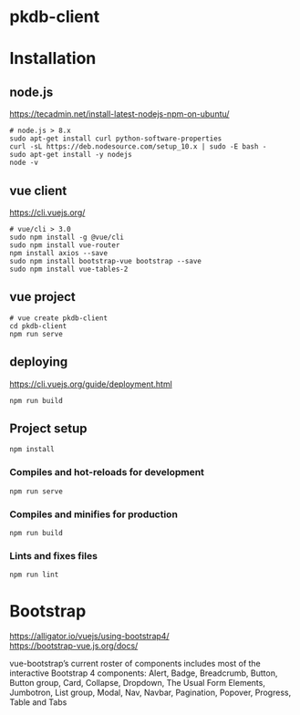 # pkdb-client

# Installation
## node.js
https://tecadmin.net/install-latest-nodejs-npm-on-ubuntu/
```
# node.js > 8.x
sudo apt-get install curl python-software-properties
curl -sL https://deb.nodesource.com/setup_10.x | sudo -E bash -
sudo apt-get install -y nodejs
node -v 
```

## vue client
https://cli.vuejs.org/
```
# vue/cli > 3.0
sudo npm install -g @vue/cli
sudo npm install vue-router
npm install axios --save 
sudo npm install bootstrap-vue bootstrap --save
sudo npm install vue-tables-2
```

## vue project
```
# vue create pkdb-client
cd pkdb-client
npm run serve 
```

## deploying
https://cli.vuejs.org/guide/deployment.html
```
npm run build
```

## Project setup
```
npm install
```

### Compiles and hot-reloads for development
```
npm run serve
```

### Compiles and minifies for production
```
npm run build
```

### Lints and fixes files
```
npm run lint
```
# Bootstrap
https://alligator.io/vuejs/using-bootstrap4/  
https://bootstrap-vue.js.org/docs/

vue-bootstrap’s current roster of components includes most of the interactive Bootstrap 4 components: Alert, Badge, Breadcrumb, Button, Button group, Card, Collapse, Dropdown, The Usual Form Elements, Jumbotron, List group, Modal, Nav, Navbar, Pagination, Popover, Progress, Table and Tabs
